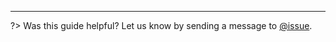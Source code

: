 
---

?> Was this guide helpful? Let us know by sending a message to [@issue](https://github.com/longshilin/wiki-unity-dots/issues/new).
